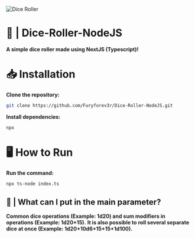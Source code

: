 ![Dice Roller](https://i.pinimg.com/originals/62/d3/ce/62d3ce2e16000586faf6d7cea85dd5c4.jpg)
# 🎲 | Dice-Roller-NodeJS
**A simple dice roller made using NextJS (Typescript)!**
# 📥 Installation
**Clone the repository:**
```bash
git clone https://github.com/Furyforev3r/Dice-Roller-NodeJS.git
```
**Install dependencies:**
```bash
npx 
```
# 🖥️ How to Run
**Run the command:**
```bash
npx ts-node index.ts
```
## 🎲 | **What can I put in the main parameter?**
**Common dice operations (Example: 1d20) and sum modifiers in operations (Example: 1d20+15).**
**It is also possible to roll several separate dice at once (Example: 1d20+10d6+15+15+1d100).**
